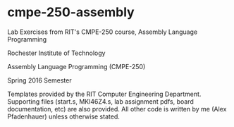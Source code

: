 # cmpe-250-assembly
Lab Exercises from RIT's CMPE-250 course, Assembly Language Programming


Rochester Institute of Technology

Assembly Language Programming (CMPE-250)

Spring 2016 Semester


Templates provided by the RIT Computer Engineering Department. Supporting files (start.s, MKl46Z4.s, lab assignment pdfs, board documentation, etc) are also provided. All other code is written by me (Alex Pfadenhauer) unless otherwise stated. 

